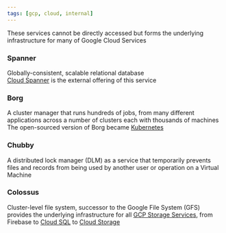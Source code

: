 ```yaml
---
tags: [gcp, cloud, internal]
---
```


These services cannot be directly accessed but forms the underlying infrastructure for many of Google Cloud Services

### Spanner

Globally-consistent, scalable relational database  
[Cloud Spanner](../GCP%20Database%20Services/GCP%20Database%20Services.md#cloud-spanner) is the external offering of this service

### Borg

A cluster manager that runs hundreds of jobs, from many different applications across a number of clusters each with thousands of machines  
The open-sourced version of Borg became [Kubernetes](../../../Software%20Engineering/DevOps/Kubernetes/Kubernetes.md)

### Chubby

A distributed lock manager (DLM) as a service that temporarily prevents files and records from being used by another user or operation on a Virtual Machine

### Colossus

Cluster-level file system, successor to the Google File System (GFS) provides the underlying infrastructure for all [GCP Storage Services](../GCP%20Storage%20Services/GCP%20Storage%20Services.md), from Firebase to [Cloud SQL](../GCP%20Database%20Services/GCP%20Database%20Services.md#cloud-sql) to [Cloud Storage](../GCP%20Storage%20Services/Cloud%20Storage.md)
